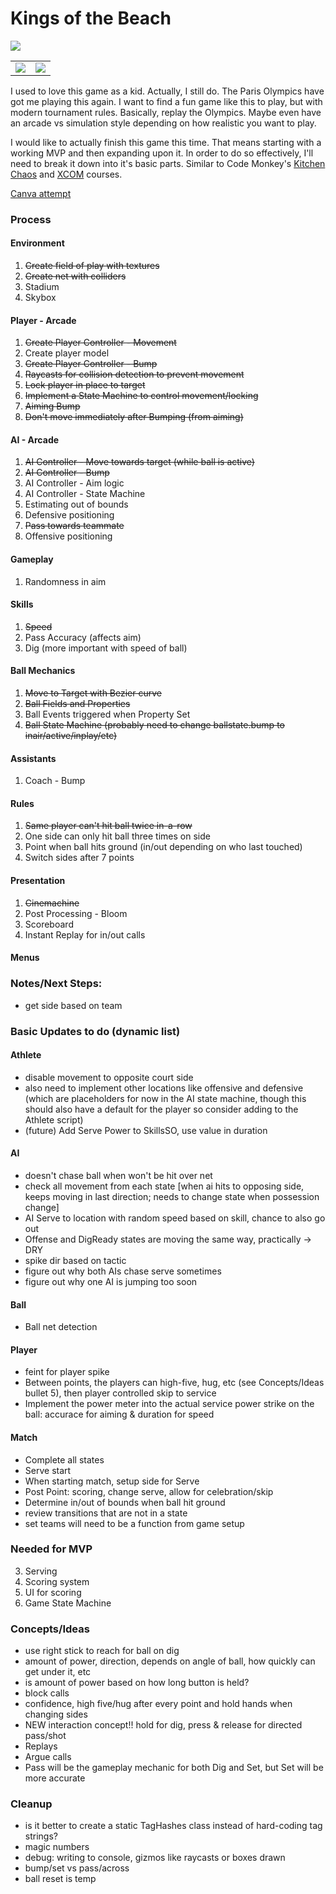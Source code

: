 # Kings of the Beach
 
<img src="https://thumbnails.libretro.com/Nintendo%20-%20Nintendo%20Entertainment%20System/Named_Boxarts/Kings%20of%20the%20Beach%20-%20Professional%20Beach%20Volleyball%20%28USA%29.png" />

<table>
	<tr>
		<td><img src="https://thumbnails.libretro.com/Nintendo%20-%20Nintendo%20Entertainment%20System/Named_Titles/Kings%20of%20the%20Beach%20-%20Professional%20Beach%20Volleyball%20%28USA%29.png" /></td>
		<td><img src="https://thumbnails.libretro.com/Nintendo%20-%20Nintendo%20Entertainment%20System/Named_Snaps/Kings%20of%20the%20Beach%20-%20Professional%20Beach%20Volleyball%20%28USA%29.png" /></td>
	</tr>
</table>

I used to love this game as a kid. Actually, I still do. The Paris Olympics have got me playing this again. I want to find a fun game like this to play, but with modern tournament rules. Basically, replay the Olympics. Maybe even have an arcade vs simulation style depending on how realistic you want to play.

I would like to actually finish this game this time. That means starting with a working MVP and then expanding upon it. In order to do so effectively, I'll need to break it down into it's basic parts. Similar to Code Monkey's [Kitchen Chaos](https://youtu.be/AmGSEH7QcDg) and [XCOM](https://www.gamedev.tv/dashboard/courses/26) courses.

[Canva attempt](https://www.canva.com/design/DAGSRB4ZBE0/guNKf3ODCAnbA20KxX11iw/edit)

### Process

#### Environment
1. ~~Create field of play with textures~~
2. ~~Create net with colliders~~
3. Stadium
4. Skybox

#### Player - Arcade
1. ~~Create Player Controller - Movement~~
2. Create player model
3. ~~Create Player Controller - Bump~~
4. ~~Raycasts for collision detection to prevent movement~~
5. ~~Lock player in place to target~~
6. ~~Implement a State Machine to control movement/locking~~
7. ~~Aiming Bump~~
8. ~~Don't move immediately after Bumping (from aiming)~~

#### AI - Arcade
1. ~~AI Controller - Move towards target (while ball is active)~~
2. ~~AI Controller - Bump~~
3. AI Controller - Aim logic
4. AI Controller - State Machine
5. Estimating out of bounds
6. Defensive positioning
7. ~~Pass towards teammate~~
8. Offensive positioning

#### Gameplay
1. Randomness in aim

#### Skills
1. ~~Speed~~
2. Pass Accuracy (affects aim)
3. Dig (more important with speed of ball)

#### Ball Mechanics
1. ~~Move to Target with Bezier curve~~
2. ~~Ball Fields and Properties~~
3. Ball Events triggered when Property Set
4. ~~Ball State Machine (probably need to change ballstate.bump to inair/active/inplay/etc)~~

#### Assistants
1. Coach - Bump

#### Rules
1. ~~Same player can't hit ball twice in-a-row~~
2. One side can only hit ball three times on side
3. Point when ball hits ground (in/out depending on who last touched)
4. Switch sides after 7 points

#### Presentation
1. ~~Cinemachine~~
2. Post Processing - Bloom
3. Scoreboard
4. Instant Replay for in/out calls

#### Menus

### Notes/Next Steps:
- get side based on team

### Basic Updates to do (dynamic list)
#### Athlete
- disable movement to opposite court side
- also need to implement other locations like offensive and defensive (which are placeholders for now in the AI state machine, though this should also have a default for the player so consider adding to the Athlete script)
- (future) Add Serve Power to SkillsSO, use value in duration

#### AI
- doesn't chase ball when won't be hit over net
- check all movement from each state [when ai hits to opposing side, keeps moving in last direction; needs to change state when possession change]
- AI Serve to location with random speed based on skill, chance to also go out
- Offense and DigReady states are moving the same way, practically -> DRY
- spike dir based on tactic
- figure out why both AIs chase serve sometimes
- figure out why one AI is jumping too soon

#### Ball
- Ball net detection

#### Player
- feint for player spike
- Between points, the players can high-five, hug, etc (see Concepts/Ideas bullet 5), then player controlled skip to service
- Implement the power meter into the actual service power strike on the ball: accurace for aiming & duration for speed

#### Match
- Complete all states
- Serve start
- When starting match, setup side for Serve
- Post Point: scoring, change serve, allow for celebration/skip
- Determine in/out of bounds when ball hit ground
- review transitions that are not in a state
- set teams will need to be a function from game setup


### Needed for MVP
3. Serving
4. Scoring system
6. UI for scoring
7. Game State Machine

### Concepts/Ideas
- use right stick to reach for ball on dig
- amount of power, direction, depends on angle of ball, how quickly can get under it, etc
- is amount of power based on how long button is held?
- block calls
- confidence, high five/hug after every point and hold hands when changing sides
- NEW interaction concept!!  hold for dig, press & release for directed pass/shot
- Replays
- Argue calls
- Pass will be the gameplay mechanic for both Dig and Set, but Set will be more accurate

### Cleanup
- is it better to create a static TagHashes class instead of hard-coding tag strings?
- magic numbers
- debug: writing to console, gizmos like raycasts or boxes drawn
- bump/set vs pass/across
- ball reset is temp
